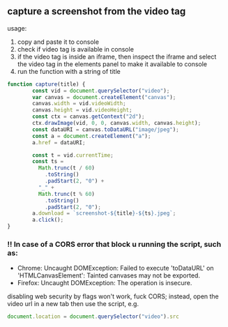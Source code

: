 ## capture a screenshot from the video tag
usage: 
1. copy and paste it to console
2. check if video tag is available in console
3. if the video tag is inside an iframe, then inspect the iframe and select the video tag in the elements panel to make it available to console
4. run the function with a string of title

```js
function capture(title) {
        const vid = document.querySelector("video");
        var canvas = document.createElement("canvas");
        canvas.width = vid.videoWidth;
        canvas.height = vid.videoHeight;
        const ctx = canvas.getContext("2d");
        ctx.drawImage(vid, 0, 0, canvas.width, canvas.height);
        const dataURI = canvas.toDataURL("image/jpeg");
        const a = document.createElement("a");
        a.href = dataURI;

        const t = vid.currentTime;
        const ts =
          Math.trunc(t / 60)
            .toString()
            .padStart(2, "0") +
          "_" +
          Math.trunc(t % 60)
            .toString()
            .padStart(2, "0");
        a.download = `screenshot-${title}-${ts}.jpeg`;
        a.click();
}
```

### !! In case of a CORS error that block u running the script, such as:
- Chrome: Uncaught DOMException: Failed to execute 'toDataURL' on 'HTMLCanvasElement': Tainted canvases may not be exported.
- Firefox: Uncaught DOMException: The operation is insecure.

disabling web security by flags won't work, fuck CORS;
instead, open the video url in a new tab then use the script, e.g.
```js
document.location = document.querySelector("video").src
```
